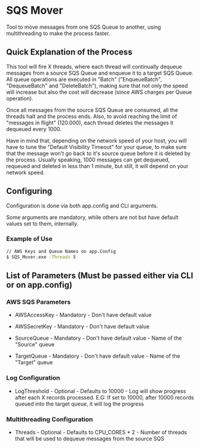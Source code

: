 # SQS Mover

Tool to move messages from one SQS Queue to another, using multithreading to make the process faster.

## Quick Explanation of the Process

This tool will fire X threads, where each thread will continually dequeue messages from a source SQS Queue and enqueue it to a target SQS Queue. All queue operations are executed in "Batch" ("EnqueueBatch", "DequeueBatch" and "DeleteBatch"), making sure that not only the speed will increase but also the cost will decrease (since AWS charges per Queue operation).

Once all messages from the source SQS Queue are consumed, all the threads halt and the process ends. Also, to avoid reaching the limit of "messages in flight" (120.000), each thread deletes the messages it dequeued every 1000.

Have in mind that, depending on the network speed of your host, you will have to tune the "Default Visibility Timeout" for your queue, to make sure that the message won't go back to it's source queue before it is deleted by the process. Usually speaking, 1000 messages can get dequeued, requeued and deleted in less than 1 minute, but still, it will depend on your network speed.

## Configuring

Configuration is done via both app.config and CLI arguments.

Some arguments are mandatory, while others are not but have default values set to them, internally.

### Example of Use

```sh
// AWS Keys and Queue Names on app.Config
$ SQS_Mover.exe -Threads 5
```

## List of Parameters (Must be passed either via CLI or on app.config)

### AWS SQS Parameters

* AWSAccessKey - Mandatory - Don't have default value

* AWSSecretKey - Mandatory - Don't have default value

* SourceQueue - Mandatory - Don't have default value - Name of the "Source" queue

* TargetQueue - Mandatory - Don't have default value - Name of the "Target" queue

###  Log Configuration

* LogThreshold - Optional - Defaults to 10000 - Log will show progress after each X records processed. E.G: If set to 10000, after 10000 records queued into the target queue, it will log the progress

### Multithreading Configuration

* Threads - Optional - Defaults to CPU_CORES * 2 - Number of threads that will be used to dequeue messages from the source SQS

